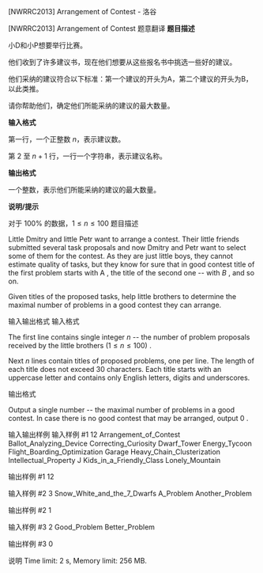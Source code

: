 



[NWRRC2013] Arrangement of Contest - 洛谷














[NWRRC2013] Arrangement of Contest
题意翻译
**题目描述**

小D和小P想要举行比赛。

他们收到了许多建议书，现在他们想要从这些报名书中挑选一些好的建议。

他们采纳的建议符合以下标准：第一个建议的开头为A，第二个建议的开头为B，以此类推。

请你帮助他们，确定他们所能采纳的建议的最大数量。

**输入格式**

第一行，一个正整数 $n$，表示建议数。

第 $2$ 至 $n+1$ 行，一行一个字符串，表示建议名称。

**输出格式**

一个整数，表示他们所能采纳的建议的最大数量。

**说明/提示**

对于 $100\%$ 的数据，$1\leq n \leq 100$
题目描述


Little Dmitry and little Petr want to arrange a contest. Their little friends submitted several task proposals and now Dmitry and Petr want to select some of them for the contest. As they are just little boys, they cannot estimate quality of tasks, but they know for sure that in good contest title of the first problem starts with A , the title of the second one -- with $B$ , and so on.

Given titles of the proposed tasks, help little brothers to determine the maximal number of problems in a good contest they can arrange.


输入输出格式
输入格式



The first line contains single integer $n$ -- the number of problem proposals received by the little brothers $(1 \le n \le 100)$ .

Next $n$ lines contain titles of proposed problems, one per line. The length of each title does not exceed $30$ characters. Each title starts with an uppercase letter and contains only English letters, digits and underscores.


输出格式



Output a single number -- the maximal number of problems in a good contest. In case there is no good contest that may be arranged, output $0$ .


输入输出样例
输入样例 #1
12
Arrangement_of_Contest
Ballot_Analyzing_Device
Correcting_Curiosity
Dwarf_Tower
Energy_Tycoon
Flight_Boarding_Optimization
Garage
Heavy_Chain_Clusterization
Intellectual_Property
J
Kids_in_a_Friendly_Class
Lonely_Mountain

输出样例 #1
12

输入样例 #2
3
Snow_White_and_the_7_Dwarfs
A_Problem
Another_Problem

输出样例 #2
1

输入样例 #3
2
Good_Problem
Better_Problem

输出样例 #3
0

说明
Time limit: 2 s, Memory limit: 256 MB. 








